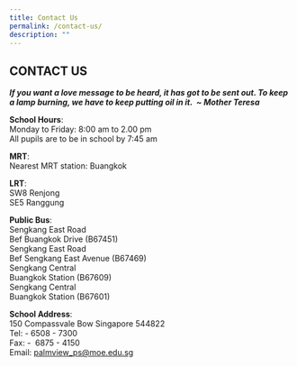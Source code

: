 ```yaml
---
title: Contact Us
permalink: /contact-us/
description: ""
---
```

## CONTACT US

_**If you want a love message to be heard, it has got to be sent out. To keep a lamp burning, we have to keep putting oil in it.  ~ Mother Teresa**_

**School Hours**: <br>
Monday to Friday: 8:00 am to 2.00 pm  
All pupils are to be in school by 7:45 am  

**MRT**:  
Nearest MRT station: Buangkok  
  
**LRT**: <br>
SW8 Renjong  
SE5 Ranggung  
  
**Public Bus**:  <br>
Sengkang East Road  
Bef Buangkok Drive (B67451)  
Sengkang East Road  
Bef Sengkang East Avenue (B67469)  
Sengkang Central  
Buangkok Station (B67609)  
Sengkang Central  
Buangkok Station (B67601)  
  
**School Address**: <br>
150 Compassvale Bow Singapore 544822  
Tel: - 6508 - 7300  
Fax: -  6875 - 4150  
Email: [palmview\_ps@moe.edu.sg](mailto:palmview_ps@moe.edu.sg)